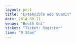 ```yaml
---
layout: post
title: "Extensible Web Summit"
date: 2014-09-11
venue: "Beuth Uni"
ticket: "Ticket: Register"
time: "9:30am"
---
```

